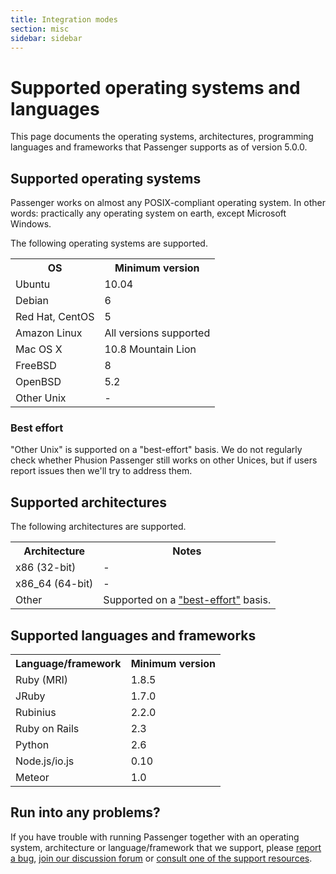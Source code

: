 ```yaml
---
title: Integration modes
section: misc
sidebar: sidebar
---
```

# Supported operating systems and languages

This page documents the operating systems, architectures, programming languages and frameworks that Passenger supports as of version 5.0.0.

## Supported operating systems

Passenger works on almost any POSIX-compliant operating system. In other words: practically any operating system on earth, except Microsoft Windows.

The following operating systems are supported.

<table class="table table-bordered table-striped">
  <tr>
    <th>OS</th>
    <th>Minimum version</th>
  </tr>
  <tr>
    <td>Ubuntu</td>
    <td>10.04</td>
  </tr>
  <tr>
    <td>Debian</td>
    <td>6</td>
  </tr>
  <tr>
    <td>Red Hat, CentOS</td>
    <td>5</td>
  </tr>
  <tr>
    <td>Amazon Linux</td>
    <td>All versions supported</td>
  </tr>
  <tr>
    <td>Mac OS X</td>
    <td>10.8 Mountain Lion</td>
  </tr>
  <tr>
    <td>FreeBSD</td>
    <td>8</td>
  </tr>
  <tr>
    <td>OpenBSD</td>
    <td>5.2</td>
  </tr>
  <tr>
    <td>Other Unix</td>
    <td>-</td>
  </tr>
</table>

### Best effort

"Other Unix" is supported on a "best-effort" basis. We do not regularly check whether Phusion Passenger still works on other Unices, but if users report issues then we'll try to address them.

## Supported architectures

The following architectures are supported.

<table class="table table-bordered table-striped">
  <tr>
    <th>Architecture</th>
    <th>Notes</th>
  </tr>
  <tr>
    <td>x86 (32-bit)</td>
    <td>-</td>
  </tr>
  <tr>
    <td>x86_64 (64-bit)</td>
    <td>-</td>
  </tr>
  <tr>
    <td>Other</td>
    <td>Supported on a <a href="#best-effort">"best-effort"</a> basis.</td>
  </tr>
</table>

## Supported languages and frameworks

<table class="table table-bordered table-striped">
  <tr>
    <th>Language/framework</th>
    <th>Minimum version</th>
  </tr>
  <tr>
    <td>Ruby (MRI)</td>
    <td>1.8.5</td>
  </tr>
  <tr>
    <td>JRuby</td>
    <td>1.7.0</td>
  </tr>
  <tr>
    <td>Rubinius</td>
    <td>2.2.0</td>
  </tr>
  <tr>
    <td>Ruby on Rails</td>
    <td>2.3</td>
  </tr>
  <tr>
    <td>Python</td>
    <td>2.6</td>
  </tr>
  <tr>
    <td>Node.js/io.js</td>
    <td>0.10</td>
  </tr>
  <tr>
    <td>Meteor</td>
    <td>1.0</td>
  </tr>
</table>

## Run into any problems?

If you have trouble with running Passenger together with an operating system, architecture or language/framework that we support, please [report a bug](https://github.com/phusion/passenger/issues), [join our discussion forum](http://groups.google.com/group/phusion-passenger) or [consult one of the support resources](https://www.phusionpassenger.com/support).
